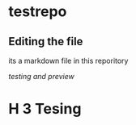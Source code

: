 # testrepo

## Editing the file

its a markdown file in this reporitory

*testing and preview*

# H 3 Tesing 
